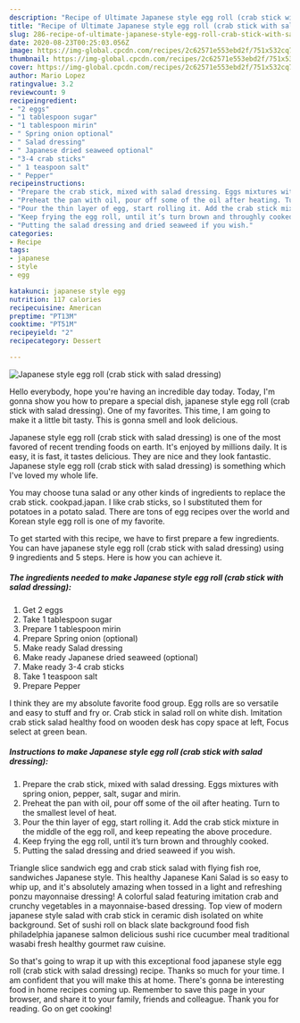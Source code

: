 ```yaml
---
description: "Recipe of Ultimate Japanese style egg roll (crab stick with salad dressing)"
title: "Recipe of Ultimate Japanese style egg roll (crab stick with salad dressing)"
slug: 286-recipe-of-ultimate-japanese-style-egg-roll-crab-stick-with-salad-dressing
date: 2020-08-23T00:25:03.056Z
image: https://img-global.cpcdn.com/recipes/2c62571e553ebd2f/751x532cq70/japanese-style-egg-roll-crab-stick-with-salad-dressing-recipe-main-photo.jpg
thumbnail: https://img-global.cpcdn.com/recipes/2c62571e553ebd2f/751x532cq70/japanese-style-egg-roll-crab-stick-with-salad-dressing-recipe-main-photo.jpg
cover: https://img-global.cpcdn.com/recipes/2c62571e553ebd2f/751x532cq70/japanese-style-egg-roll-crab-stick-with-salad-dressing-recipe-main-photo.jpg
author: Mario Lopez
ratingvalue: 3.2
reviewcount: 9
recipeingredient:
- "2 eggs"
- "1 tablespoon sugar"
- "1 tablespoon mirin"
- " Spring onion optional"
- " Salad dressing"
- " Japanese dried seaweed optional"
- "3-4 crab sticks"
- " 1 teaspoon salt"
- " Pepper"
recipeinstructions:
- "Prepare the crab stick, mixed with salad dressing. Eggs mixtures with spring onion, pepper, salt, sugar and mirin."
- "Preheat the pan with oil, pour off some of the oil after heating. Turn to the smallest level of heat."
- "Pour the thin layer of egg, start rolling it. Add the crab stick mixture in the middle of the egg roll, and keep repeating the above procedure."
- "Keep frying the egg roll, until it’s turn brown and throughly cooked."
- "Putting the salad dressing and dried seaweed if you wish."
categories:
- Recipe
tags:
- japanese
- style
- egg

katakunci: japanese style egg 
nutrition: 117 calories
recipecuisine: American
preptime: "PT13M"
cooktime: "PT51M"
recipeyield: "2"
recipecategory: Dessert

---
```



![Japanese style egg roll (crab stick with salad dressing)](https://img-global.cpcdn.com/recipes/2c62571e553ebd2f/751x532cq70/japanese-style-egg-roll-crab-stick-with-salad-dressing-recipe-main-photo.jpg)

Hello everybody, hope you're having an incredible day today. Today, I'm gonna show you how to prepare a special dish, japanese style egg roll (crab stick with salad dressing). One of my favorites. This time, I am going to make it a little bit tasty. This is gonna smell and look delicious.

Japanese style egg roll (crab stick with salad dressing) is one of the most favored of recent trending foods on earth. It's enjoyed by millions daily. It is easy, it is fast, it tastes delicious. They are nice and they look fantastic. Japanese style egg roll (crab stick with salad dressing) is something which I've loved my whole life.

You may choose tuna salad or any other kinds of ingredients to replace the crab stick. cookpad.japan. I like crab sticks, so I substituted them for potatoes in a potato salad. There are tons of egg recipes over the world and Korean style egg roll is one of my favorite.


To get started with this recipe, we have to first prepare a few ingredients. You can have japanese style egg roll (crab stick with salad dressing) using 9 ingredients and 5 steps. Here is how you can achieve it.

<!--inarticleads1-->

##### The ingredients needed to make Japanese style egg roll (crab stick with salad dressing):

1. Get 2 eggs
1. Take 1 tablespoon sugar
1. Prepare 1 tablespoon mirin
1. Prepare  Spring onion (optional)
1. Make ready  Salad dressing
1. Make ready  Japanese dried seaweed (optional)
1. Make ready 3-4 crab sticks
1. Take  1 teaspoon salt
1. Prepare  Pepper


I think they are my absolute favorite food group. Egg rolls are so versatile and easy to stuff and fry or. Crab stick in salad roll on white dish. Imitation crab stick salad healthy food on wooden desk has copy space at left, Focus select at green bean. 

<!--inarticleads2-->

##### Instructions to make Japanese style egg roll (crab stick with salad dressing):

1. Prepare the crab stick, mixed with salad dressing. Eggs mixtures with spring onion, pepper, salt, sugar and mirin.
1. Preheat the pan with oil, pour off some of the oil after heating. Turn to the smallest level of heat.
1. Pour the thin layer of egg, start rolling it. Add the crab stick mixture in the middle of the egg roll, and keep repeating the above procedure.
1. Keep frying the egg roll, until it’s turn brown and throughly cooked.
1. Putting the salad dressing and dried seaweed if you wish.


Triangle slice sandwich egg and crab stick salad with flying fish roe, sandwiches Japanese style. This healthy Japanese Kani Salad is so easy to whip up, and it&#39;s absolutely amazing when tossed in a light and refreshing ponzu mayonnaise dressing! A colorful salad featuring imitation crab and crunchy vegetables in a mayonnaise-based dressing. Top view of modern japanese style salad with crab stick in ceramic dish isolated on white background. Set of sushi roll on black slate background food fish philadelphia japanese salmon delicious sushi rice cucumber meal traditional wasabi fresh healthy gourmet raw cuisine. 

So that's going to wrap it up with this exceptional food japanese style egg roll (crab stick with salad dressing) recipe. Thanks so much for your time. I am confident that you will make this at home. There's gonna be interesting food in home recipes coming up. Remember to save this page in your browser, and share it to your family, friends and colleague. Thank you for reading. Go on get cooking!
